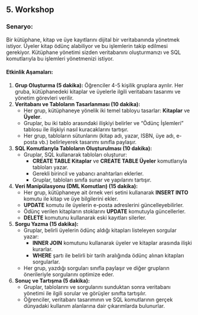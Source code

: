 ## 5. Workshop
### **Senaryo:**

Bir kütüphane, kitap ve üye kayıtlarını dijital bir veritabanında yönetmek istiyor. Üyeler kitap ödünç alabiliyor ve bu işlemlerin takip edilmesi gerekiyor. Kütüphane yönetimi sizden veritabanını oluşturmanızı ve SQL komutlarıyla bu işlemleri yönetmenizi istiyor.

#### **Etkinlik Aşamaları:**

1. **Grup Oluşturma (5 dakika):** Öğrenciler 4-5 kişilik gruplara ayrılır. Her gruba, kütüphanedeki kitaplar ve üyelerle ilgili veritabanı tasarımı ve yönetim görevleri verilir.
2. **Veritabanı ve Tabloların Tasarlanması (10 dakika):**
    - Her grup, kütüphaneye yönelik iki temel tabloyu tasarlar: **Kitaplar** ve **Üyeler**.
    - Gruplar, bu iki tablo arasındaki ilişkiyi belirler ve “Ödünç İşlemleri” tablosu ile ilişkiyi nasıl kuracaklarını tartışır.
    - Her grup, tabloların sütunlarını (kitap adı, yazar, ISBN, üye adı, e-posta vb.) belirleyerek tasarımı sınıfla paylaşır.
3. **SQL Komutlarıyla Tabloların Oluşturulması (10 dakika):**
    - Gruplar, SQL kullanarak tabloları oluşturur:
        - **CREATE TABLE Kitaplar** ve **CREATE TABLE Üyeler** komutlarıyla tabloları yazar.
        - Gerekli birincil ve yabancı anahtarları eklerler.
        - Gruplar, tabloları sınıfa sunar ve yapılarını tartışır.
4. **Veri Manipülasyonu (DML Komutları) (15 dakika):**
    - Her grup, kütüphaneye ait örnek veri setini kullanarak **INSERT INTO** komutu ile kitap ve üye bilgilerini ekler.
    - **UPDATE** komutu ile üyelerin e-posta adreslerini güncelleyebilirler.
    - Ödünç verilen kitapların stoklarını **UPDATE** komutuyla güncellerler.
    - **DELETE** komutunu kullanarak eski kayıtları silerler.
5. **Sorgu Yazma (15 dakika):**
    - Gruplar, belirli üyelerin ödünç aldığı kitapları listeleyen sorgular yazar:
        - **INNER JOIN** komutunu kullanarak üyeler ve kitaplar arasında ilişki kurarlar.
        - **WHERE** şartı ile belirli bir tarih aralığında ödünç alınan kitapları sorgularlar.
    - Her grup, yazdığı sorguları sınıfla paylaşır ve diğer grupların önerileriyle sorgularını optimize eder.
6. **Sonuç ve Tartışma (5 dakika):**
    - Gruplar, tablolarını ve sorgularını sunduktan sonra veritabanı yönetimi ile ilgili sorular ve görüşler sınıfta tartışılır.
    - Öğrenciler, veritabanı tasarımının ve SQL komutlarının gerçek dünyadaki kullanım alanlarına dair çıkarımlarda bulunurlar.